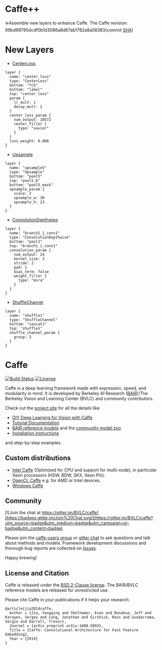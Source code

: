 # Caffe++
☕️Assemble new layers to enhance Caffe.
The Caffe revision: 99bd99795dcdf0b1d3086a8d67ab1782a8a08383(commit [SHA](https://github.com/BVLC/caffe/tree/99bd99795dcdf0b1d3086a8d67ab1782a8a08383))

# New Layers
- [CenterLoss](https://github.com/ydwen/caffe-face)
```prototxt
layer {
  name: "center_loss"
  type: "CenterLoss"
  bottom: "fc5"
  bottom: "label"
  top: "center_loss"
  param {
    lr_mult: 1
    decay_mult: 2 
  }
  center_loss_param {
    num_output: 10572
    center_filler {
      type: "xavier"
    }
  }
  loss_weight: 0.008
}
```
- [Upsample](https://github.com/TimoSaemann/caffe-segnet-cudnn5)
```
layer {
  name: "upsample5"
  type: "Upsample"
  bottom: "pool5"
  top: "pool5_D"
  bottom: "pool5_mask"
  upsample_param {
    scale: 2
    upsample_w: 30
    upsample_h: 23
  }
}
```

- [ConvolutionDepthwise](https://github.com/yonghenglh6/DepthwiseConvolution)
```prototxt
layer {
  name: "branch1_1_conv1"
  type: "ConvolutionDepthwise"
  bottom: "pool1"
  top: "branch1_1_conv1"
  convolution_param {
    num_output: 24
    kernel_size: 3
    stride: 2
    pad: 1
    bias_term: false
    weight_filler {
      type: "msra"
    }
  }
}
```
- [ShuffleChannel](https://github.com/farmingyard/ShuffleNet)
```prototxt
layer {
  name: "shuffle1"
  type: "ShuffleChannel"
  bottom: "concat1"
  top: "shuffle1"
  shuffle_channel_param {
    group: 2
  }
}
```
# Caffe

[![Build Status](https://travis-ci.org/BVLC/caffe.svg?branch=master)](https://travis-ci.org/BVLC/caffe)
[![License](https://img.shields.io/badge/license-BSD-blue.svg)](LICENSE)

Caffe is a deep learning framework made with expression, speed, and modularity in mind.
It is developed by Berkeley AI Research ([BAIR](http://bair.berkeley.edu))/The Berkeley Vision and Learning Center (BVLC) and community contributors.

Check out the [project site](http://caffe.berkeleyvision.org) for all the details like

- [DIY Deep Learning for Vision with Caffe](https://docs.google.com/presentation/d/1UeKXVgRvvxg9OUdh_UiC5G71UMscNPlvArsWER41PsU/edit#slide=id.p)
- [Tutorial Documentation](http://caffe.berkeleyvision.org/tutorial/)
- [BAIR reference models](http://caffe.berkeleyvision.org/model_zoo.html) and the [community model zoo](https://github.com/BVLC/caffe/wiki/Model-Zoo)
- [Installation instructions](http://caffe.berkeleyvision.org/installation.html)

and step-by-step examples.

## Custom distributions

 - [Intel Caffe](https://github.com/BVLC/caffe/tree/intel) (Optimized for CPU and support for multi-node), in particular Xeon processors (HSW, BDW, SKX, Xeon Phi).
- [OpenCL Caffe](https://github.com/BVLC/caffe/tree/opencl) e.g. for AMD or Intel devices.
- [Windows Caffe](https://github.com/BVLC/caffe/tree/windows)

## Community

[![Join the chat at https://gitter.im/BVLC/caffe](https://badges.gitter.im/Join%20Chat.svg)](https://gitter.im/BVLC/caffe?utm_source=badge&utm_medium=badge&utm_campaign=pr-badge&utm_content=badge)

Please join the [caffe-users group](https://groups.google.com/forum/#!forum/caffe-users) or [gitter chat](https://gitter.im/BVLC/caffe) to ask questions and talk about methods and models.
Framework development discussions and thorough bug reports are collected on [Issues](https://github.com/BVLC/caffe/issues).

Happy brewing!

## License and Citation

Caffe is released under the [BSD 2-Clause license](https://github.com/BVLC/caffe/blob/master/LICENSE).
The BAIR/BVLC reference models are released for unrestricted use.

Please cite Caffe in your publications if it helps your research:

    @article{jia2014caffe,
      Author = {Jia, Yangqing and Shelhamer, Evan and Donahue, Jeff and Karayev, Sergey and Long, Jonathan and Girshick, Ross and Guadarrama, Sergio and Darrell, Trevor},
      Journal = {arXiv preprint arXiv:1408.5093},
      Title = {Caffe: Convolutional Architecture for Fast Feature Embedding},
      Year = {2014}
    }
